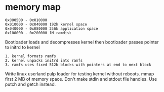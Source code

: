 # memory map

	0x000500 - 0x010000
	0x010000 - 0x040000 192k kernel space
	0x040000 - 0x080000 256k application space
	0x100000 - 0x200000 1M ramdisk

Bootloader loads and decompresses kernel then bootloader passes pointer to initrd to kernel

	1. kernel formats ramfs
	2. kernel unpacks initrd into ramfs
	3. ramfs uses fixed 512b blocks with pointers at end to next block

Write linux userland pulp loader for testing kernel without reboots. mmap first 2 MB of memory space.
Don't make stdin and stdout file handles. Use putch and getch instead.
